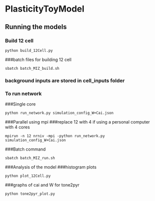 # PlasticityToyModel
## Running the models
### Build 12 cell
```
python build_12Cell.py
```
###batch files for building 12 cell
```
sbatch batch_MIZ_build.sh
```
### background inputs are stored in cell_inputs folder

### To run network
###Single core
```
python run_network.py simulation_config_W+Cai.json
``` 
###Parallel using mpi
###replace 12 with 4 if using a personal computer with 4 cores
```
mpirun -n 12 nrniv -mpi -python run_network.py simulation_config_W+Cai.json
```
###Batch command
```
sbatch batch_MIZ_run.sh
```

###Analysis of the model
###histogram plots
```
python plot_12Cell.py
```
###graphs of cai and W for tone2pyr
```
python tone2pyr_plot.py
```
